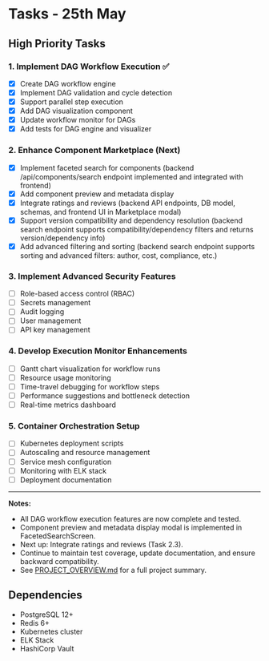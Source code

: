 # Tasks - 25th May

## High Priority Tasks

### 1. Implement DAG Workflow Execution ✅
- [x] Create DAG workflow engine
- [x] Implement DAG validation and cycle detection
- [x] Support parallel step execution
- [x] Add DAG visualization component
- [x] Update workflow monitor for DAGs
- [x] Add tests for DAG engine and visualizer

### 2. Enhance Component Marketplace (Next)
- [x] Implement faceted search for components (backend /api/components/search endpoint implemented and integrated with frontend)
- [x] Add component preview and metadata display
- [x] Integrate ratings and reviews (backend API endpoints, DB model, schemas, and frontend UI in Marketplace modal)
- [x] Support version compatibility and dependency resolution (backend search endpoint supports compatibility/dependency filters and returns version/dependency info)
- [x] Add advanced filtering and sorting (backend search endpoint supports sorting and advanced filters: author, cost, compliance, etc.)

### 3. Implement Advanced Security Features
- [ ] Role-based access control (RBAC)
- [ ] Secrets management
- [ ] Audit logging
- [ ] User management
- [ ] API key management

### 4. Develop Execution Monitor Enhancements
- [ ] Gantt chart visualization for workflow runs
- [ ] Resource usage monitoring
- [ ] Time-travel debugging for workflow steps
- [ ] Performance suggestions and bottleneck detection
- [ ] Real-time metrics dashboard

### 5. Container Orchestration Setup
- [ ] Kubernetes deployment scripts
- [ ] Autoscaling and resource management
- [ ] Service mesh configuration
- [ ] Monitoring with ELK stack
- [ ] Deployment documentation

---

**Notes:**
- All DAG workflow execution features are now complete and tested.
- Component preview and metadata display modal is implemented in FacetedSearchScreen.
- Next up: Integrate ratings and reviews (Task 2.3).
- Continue to maintain test coverage, update documentation, and ensure backward compatibility.
- See [PROJECT_OVERVIEW.md](./PROJECT_OVERVIEW.md) for a full project summary.

## Dependencies
- PostgreSQL 12+
- Redis 6+
- Kubernetes cluster
- ELK Stack
- HashiCorp Vault 